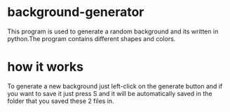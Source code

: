 # background-generator
This program is used to generate a random background and its written in python.The program contains different shapes and colors.
# how it works
To generate a new background just left-click on the generate button and if you want to save it just press S and it will be automatically
saved in the folder that you saved these 2 files in.
